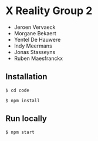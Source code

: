 # X Reality Group 2

- Jeroen Vervaeck
- Morgane Bekaert
- Yentel De Hauwere
- Indy Meermans
- Jonas Stasseyns
- Ruben Maesfranckx

## Installation

	$ cd code
	
    $ npm install

## Run locally

    $ npm start
